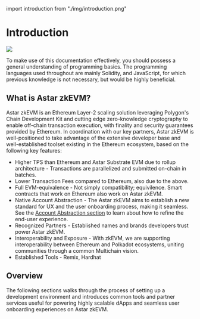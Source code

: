 import introduction from "./img/introduction.png" 

# Introduction

<div style={{textAlign: 'center'}}>
    <img src={introduction} style={{width: 1200}} />
</div>

To make use of this documentation effectively, you should possess a general understanding of programming basics. The programming languages used throughout are mainly Solidity, and JavaScript, for which previous knowledge is not necessary, but would be highly beneficial. 

## What is Astar zkEVM?

Astar zkEVM is an Ethereum Layer-2 scaling solution leveraging Polygon's Chain Development Kit and cutting edge zero-knowledge cryptography to enable off-chain transaction execution, with finality and security guarantees provided by Ethereum. In coordination with our key partners, Astar zkEVM is well-positioned to take advantage of the extensive developer base and well-established toolset existing in the Ethereum ecosystem, based on the following key features:

- Higher TPS than Ethereum and Astar Substrate EVM due to rollup architecture - Transactions are parallelized and submitted on-chain in batches.   
- Lower Transaction Fees compared to Ethereum, also due to the above.
- Full EVM-equivalence - Not simply compatibility; equivilence. Smart contracts that work on Ethereum also work on Astar zkEVM.
- Native Account Abstraction - The Astar zkEVM aims to establish a new standard for UX and the user onboarding process, making it seamless. See the [Account Abstraction section](/docs/build/zkEVM/integrations/account-abstraction/) to learn about how to refine the end-user experience.
- Recognized Partners - Established names and brands developers trust power Astar zkEVM.
- Interoperability and Exposure - With zkEVM, we are supporting interoperability between Ethereum and Polkadot ecosystems, uniting communities through a common Multichain vision.
- Established Tools - Remix, Hardhat

## Overview

The following sections walks through the process of setting up a development environment and introduces common tools and partner services useful for powering highly scalable dApps and seamless user onboarding experiences on Astar zkEVM.
